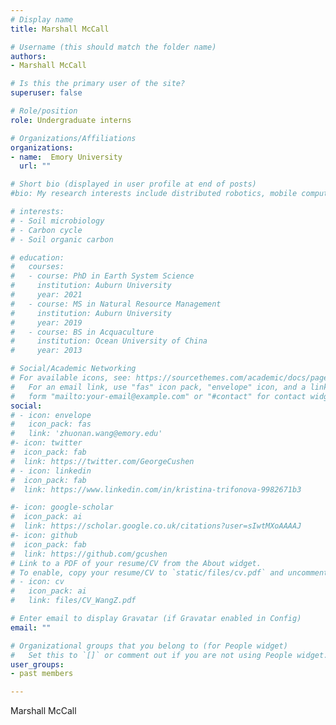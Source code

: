 ```yaml
---
# Display name
title: Marshall McCall

# Username (this should match the folder name)
authors:
- Marshall McCall

# Is this the primary user of the site?
superuser: false

# Role/position
role: Undergraduate interns

# Organizations/Affiliations
organizations:
- name:  Emory University
  url: ""

# Short bio (displayed in user profile at end of posts)
#bio: My research interests include distributed robotics, mobile computing and programmable matter.

# interests:
# - Soil microbiology
# - Carbon cycle
# - Soil organic carbon

# education:
#   courses:
#   - course: PhD in Earth System Science
#     institution: Auburn University
#     year: 2021
#   - course: MS in Natural Resource Management
#     institution: Auburn University
#     year: 2019
#   - course: BS in Acquaculture
#     institution: Ocean University of China
#     year: 2013

# Social/Academic Networking
# For available icons, see: https://sourcethemes.com/academic/docs/page-builder/#icons
#   For an email link, use "fas" icon pack, "envelope" icon, and a link in the
#   form "mailto:your-email@example.com" or "#contact" for contact widget.
social:
# - icon: envelope
#   icon_pack: fas
#   link: 'zhuonan.wang@emory.edu'
#- icon: twitter
#  icon_pack: fab
#  link: https://twitter.com/GeorgeCushen
# - icon: linkedin
#  icon_pack: fab
#  link: https://www.linkedin.com/in/kristina-trifonova-9982671b3

#- icon: google-scholar
#  icon_pack: ai
#  link: https://scholar.google.co.uk/citations?user=sIwtMXoAAAAJ
#- icon: github
#  icon_pack: fab
#  link: https://github.com/gcushen
# Link to a PDF of your resume/CV from the About widget.
# To enable, copy your resume/CV to `static/files/cv.pdf` and uncomment the lines below.
# - icon: cv
#   icon_pack: ai
#   link: files/CV_WangZ.pdf

# Enter email to display Gravatar (if Gravatar enabled in Config)
email: ""

# Organizational groups that you belong to (for People widget)
#   Set this to `[]` or comment out if you are not using People widget.
user_groups:
- past members

---
```


Marshall McCall

